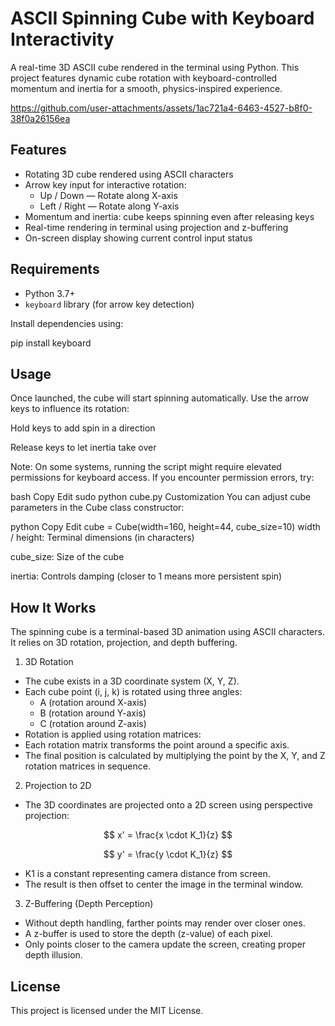 # ASCII Spinning Cube with Keyboard Interactivity

A real-time 3D ASCII cube rendered in the terminal using Python. This project features dynamic cube rotation with keyboard-controlled momentum and inertia for a smooth, physics-inspired experience.



https://github.com/user-attachments/assets/1ac721a4-6463-4527-b8f0-38f0a26156ea



## Features

- Rotating 3D cube rendered using ASCII characters
- Arrow key input for interactive rotation:
  - Up / Down — Rotate along X-axis
  - Left / Right — Rotate along Y-axis
- Momentum and inertia: cube keeps spinning even after releasing keys
- Real-time rendering in terminal using projection and z-buffering
- On-screen display showing current control input status

## Requirements

- Python 3.7+
- `keyboard` library (for arrow key detection)

Install dependencies using:

pip install keyboard

## Usage
Once launched, the cube will start spinning automatically. Use the arrow keys to influence its rotation:

Hold keys to add spin in a direction

Release keys to let inertia take over

Note: On some systems, running the script might require elevated permissions for keyboard access. If you encounter permission errors, try:

bash
Copy
Edit
sudo python cube.py
Customization
You can adjust cube parameters in the Cube class constructor:

python
Copy
Edit
cube = Cube(width=160, height=44, cube_size=10)
width / height: Terminal dimensions (in characters)

cube_size: Size of the cube

inertia: Controls damping (closer to 1 means more persistent spin)

## How It Works
The spinning cube is a terminal-based 3D animation using ASCII characters. It relies on 3D rotation, projection, and depth buffering.

1. 3D Rotation
- The cube exists in a 3D coordinate system (X, Y, Z).
- Each cube point (i, j, k) is rotated using three angles:
  - A (rotation around X-axis)
  - B (rotation around Y-axis)
  - C (rotation around Z-axis)
- Rotation is applied using rotation matrices:
- Each rotation matrix transforms the point around a specific axis.
- The final position is calculated by multiplying the point by the X, Y, and Z rotation matrices in sequence.

2. Projection to 2D
- The 3D coordinates are projected onto a 2D screen using perspective projection:

$$
x' = \frac{x \cdot K_1}{z}
$$

$$
y' = \frac{y \cdot K_1}{z}
$$
- K1 is a constant representing camera distance from screen.
- The result is then offset to center the image in the terminal window.

3. Z-Buffering (Depth Perception)
- Without depth handling, farther points may render over closer ones.
- A z-buffer is used to store the depth (z-value) of each pixel.
- Only points closer to the camera update the screen, creating proper depth illusion.

## License
This project is licensed under the MIT License.
